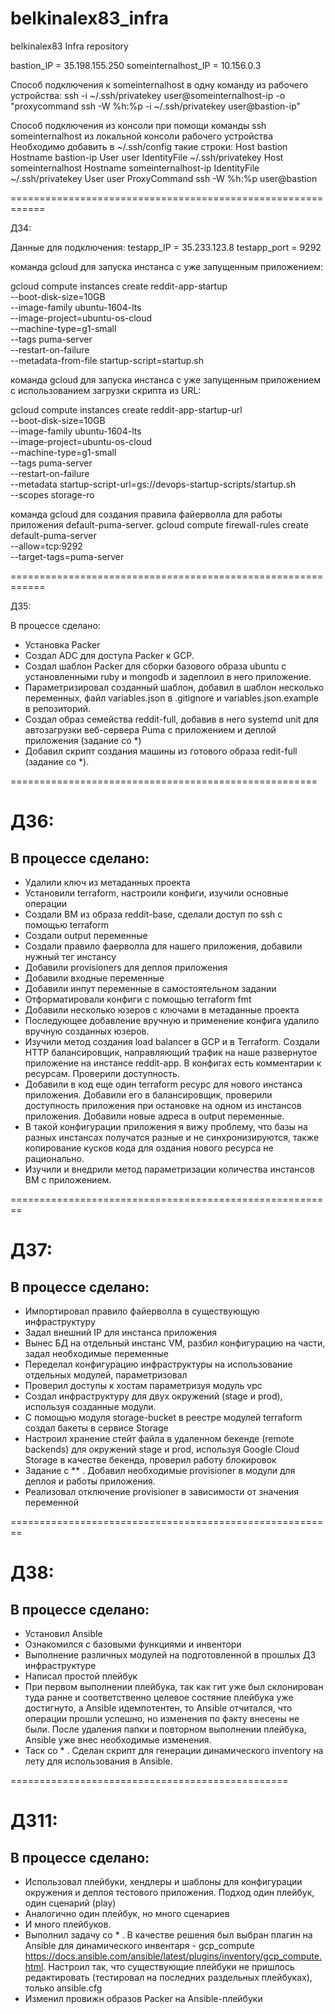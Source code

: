 # belkinalex83_infra
belkinalex83 Infra repository

bastion_IP = 35.198.155.250
someinternalhost_IP = 10.156.0.3

Способ подключения к someinternalhost в одну команду из рабочего устройства:
ssh -i ~/.ssh/privatekey user@someinternalhost-ip -o "proxycommand ssh -W %h:%p -i ~/.ssh/privatekey user@bastion-ip"

Способ подключения из консоли при помощи команды ssh someinternalhost из локальной консоли рабочего устройства
Необходимо добавить в ~/.ssh/config такие строки:
Host bastion
  Hostname bastion-ip
  User user
  IdentityFile  ~/.ssh/privatekey
Host someinternalhost
  Hostname someinternalhost-ip
  IdentityFile ~/.ssh/privatekey
  User user
  ProxyCommand ssh -W %h:%p user@bastion

============================================================

ДЗ4:

Данные для подключения:
testapp_IP = 35.233.123.8
testapp_port = 9292

командa gcloud для запуска инстанса с уже запущенным приложением:

gcloud compute instances create reddit-app-startup \
 --boot-disk-size=10GB \
 --image-family ubuntu-1604-lts \
 --image-project=ubuntu-os-cloud \
 --machine-type=g1-small \
 --tags puma-server \
 --restart-on-failure \
 --metadata-from-file startup-script=startup.sh

командa gcloud для запуска инстанса с уже запущенным приложением с использованием загрузки скрипта из URL:

gcloud compute instances create reddit-app-startup-url \
 --boot-disk-size=10GB \
 --image-family ubuntu-1604-lts \
 --image-project=ubuntu-os-cloud \
 --machine-type=g1-small \
 --tags puma-server \
 --restart-on-failure \
 --metadata startup-script-url=gs://devops-startup-scripts/startup.sh \
 --scopes storage-ro

командa gcloud для создания правила файерволла для работы приложения default-puma-server.
gcloud compute firewall-rules create default-puma-server \
--allow=tcp:9292 \
--target-tags=puma-server

============================================================

ДЗ5:

В процессе сделано:

- Установка Packer
- Создал ADC для доступа Packer к GCP.
- Создал шаблон Packer для сборки  базового образа ubuntu с установленными ruby и mongodb и задеплоил в него приложение.
- Параметризировал созданный шаблон, добавил в шаблон несколько переменных, файл variables.json в .gitignore и variables.json.example в репозиторий.
- Создал образ семейства reddit-full, добавив в него systemd unit для автозагрузки веб-сервера Puma с приложением и деплой приложения (задание со *)
- Добавил скрипт создания машины из готового образа redit-full (задание со *).

=====================================================

# ДЗ6:

## В процессе сделано:

 - Удалили ключ из метаданных проекта
 - Установили terraform, настроили конфиги, изучили основные операции
 - Создали ВМ из образа reddit-base, сделали доступ по ssh с помощью terraform
 - Создали output переменные
 - Создали правило фаерволла для нашего приложения, добавили нужный тег инстансу
 - Добавили provisioners для деплоя приложения
 - Добавили входные переменные
 - Добавили инпут переменные в самостоятельном задании
 - Отформатировали конфиги с помощью terraform fmt
 - Добавили несколько юзеров с ключами в метаданные проекта
 - Последующее добавление вручную и применение конфига удалило вручную созданных юзеров.
 - Изучили метод создания load balancer в GCP и в Terraform. Создали HTTP балансировщик, направляющий
трафик на наше развернутое приложение на инстансе reddit-app. В конфигах есть комментарии к ресурсам. Проверили доступность.
 - Добавили в код еще один terraform ресурс для нового инстанса приложения. Добавили его в балансировщик, проверили доступность приложения при остановке на одном из инстансов приложения. Добавили новые адреса в output переменные.
 - В такой конфигурации приложения я вижу проблему, что базы на разных инстансах получатся разные и не синхронизируются, также копирование кусков кода для оздания нового ресурса не рационально. 
 - Изучили и внедрили метод параметризации количества инстансов ВМ с приложением.

========================================================

# ДЗ7:

## В процессе сделано:

- Импортировал правило файерволла в существующую инфраструктуру
- Задал внешний IP для инстанса приложения
- Вынес БД на отдельный инстанс VM, разбил конфигурацию на части, задал необходимые переменные
- Переделал конфигурацию инфраструктуры на использование отдельных модулей, параметризовал
- Проверил доступы к хостам параметризуя модуль vpc
- Создал инфраструктуру для двух окружений (stage и prod), используя созданные модули.
- С помощью модуля storage-bucket в реестре модулей terraform создал бакеты в сервисе Storage
- Настроил хранение стейт файла в удаленном бекенде (remote backends) для окружений stage и prod, используя Google Cloud Storage в качестве бекенда, проверил работу блокировок
- Задание с ** . Добавил необходимые provisioner в модули для деплоя и работы приложения.
- Реализовал отключение provisioner в зависимости от значения переменной

========================================================

# ДЗ8:

## В процессе сделано:
- Установил Ansible
- Ознакомился с базовыми функциями и инвентори
- Выполнение различных модулей на подготовленной в прошлых ДЗ инфраструктуре
- Написал простой плейбук
- При первом выполнении плейбука, так как гит уже был склонирован туда ранне и соответственно целевое состяние плейбука уже достигнуто, а Ansible идемпотентен, то Ansible отчитался, что операции прошли успешно, но изменения по факту внесены не были. После удаления папки и повторном выполнении плейбука, Ansible уже внес необходимые изменения. 
- Таск со * . Сделан скрипт для генерации динамического inventory на лету для использования в Ansible.

================================================

# ДЗ11:

## В процессе сделано:
- Использовал плейбуки, хендлеры и шаблоны для конфигурации окружения и деплоя тестового приложения. Подход один плейбук, один сценарий (play)
- Аналогично один плейбук, но много сценариев
- И много плейбуков.
- Выполнил задачу со * . В качестве решения был выбран плагин на Ansible для динамического инвентаря - gcp_compute https://docs.ansible.com/ansible/latest/plugins/inventory/gcp_compute.html. Настроил так, что существующие плейбуки не пришлось редактировать (тестировал на последних раздельных плейбуках), только ansible.cfg
- Изменил провижн образов Packer на Ansible-плейбуки
